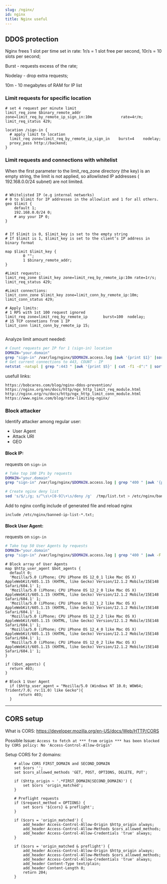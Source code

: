 ```yaml
---
slug: /nginx/
id: nginx
title: Nginx useful
---
```


## DDOS protection

Nginx frees 1 slot per time set in rate: 1r/s = 1 slot free per second, 10r/s = 10 slots per second;

Burst - requests excess of the rate;

Nodelay - drop extra requests;

10m - 10 megabytes of RAM for IP list


### Limit requests for specific location
```nginx
# set 4 request per minute limit
limit_req_zone $binary_remote_addr  zone=limit_req_by_remote_ip_sign_in:10m             rate=4r/m;
limit_req_status 429;

location /sign-in {
  # apply limit to location
  limit_req zone=limit_req_by_remote_ip_sign_in    burst=4    nodelay;
  proxy_pass http://backend;
}

```

### Limit requests and connections with whitelist

When the first parameter to the limit_req_zone directory (the key) is an empty string, the limit is not applied, so allowlisted IP addresses ( 192.168.0.0/24 subnet) are not limited.

```nginx

# Whitelisted IP (e.g internal networks)
# 0 to $limit for IP addresses in the allowlist and 1 for all others.
geo $limit {
    default 1;
    192.168.0.0/24 0;
    # any your IP 0;
}


# If $limit is 0, $limit_key is set to the empty string
# If $limit is 1, $limit_key is set to the client’s IP address in binary format

map $limit $limit_key {
        0 "";
        1 $binary_remote_addr;
}

#Limit requests:
limit_req_zone $limit_key zone=limit_req_by_remote_ip:10m rate=1r/s;
limit_req_status 429;

#Limit connections:
limit_conn_zone $limit_key zone=limit_conn_by_remote_ip:10m;
limit_conn_status 429;

# Apply limits:
# 1 RPS with 1st 100 request ignored
limit_req zone=limit_req_by_remote_ip       burst=100  nodelay;
# 15 TCP connetions from 1 IP
limit_conn limit_conn_by_remote_ip 15;


```

Analyze limit amount needed:
```sh
# Count requests per IP for 1 (sign-in) location
DOMAIN="your.domain"
grep "sign-in" /var/log/nginx/$DOMAIN.access.log |awk '{print $1}' |sort | uniq -c | sort -n | tail -n20
# Get current connections to 443, COUNT - IP
netstat -natupl | grep ":443 " |awk '{print $5}' | cut -f1 -d":" | sort |uniq -c  | sort -n | tail -n20
```

usefull links:
```
https://bobcares.com/blog/nginx-ddos-prevention/
https://nginx.org/en/docs/http/ngx_http_limit_req_module.html
http://nginx.org/ru/docs/http/ngx_http_limit_conn_module.html
https://www.nginx.com/blog/rate-limiting-nginx/
```

### Block attacker

Identify attacker among regular user:
 - User Agent
 - Attack URI
 - GEO

#### Block IP:

requests on `sign-in`

```sh
# Take top 100 IPs by requests
DOMAIN="your.domain"
grep "sign-in" /var/log/nginx/$DOMAIN.access.log | grep "400 " |awk '{print $1}' |sort | uniq -c | sort -n | tail -n 100 > /tmp/list.txt

# Create nginx deny list
sed 's/$/;/g; s/^\s\+[0-9]\+\s/deny /g'  /tmp/list.txt > /etc/nginx/banned-ip-list-`date +%d.%m.%Y`.txt
```
Add to nginx config include of generated file and reload nginx

`include /etc/nginx/banned-ip-list-*.txt;`


#### Block User Agent:

requests on `sign-in`

```sh
# Take top 50 User Agents by requests
DOMAIN="your.domain"
grep "sign-in" /var/log/nginx/$DOMAIN.access.log | grep "400 " |awk -F '"' '{print $6}' | sort | uniq -c | sort -n | tail -n 50
```

```nginx
# Block array of User Agents
map $http_user_agent $bot_agents {
  default 0;
  'Mozilla/5.0 (iPhone; CPU iPhone OS 12_0_1 like Mac OS X) AppleWebKit/605.1.15 (KHTML, like Gecko) Version/12.1.2 Mobile/15E148 Safari/604.1' 1;
  'Mozilla/5.0 (iPhone; CPU iPhone OS 12_2_0 like Mac OS X) AppleWebKit/605.1.15 (KHTML, like Gecko) Version/12.1.2 Mobile/15E148 Safari/604.1' 1;
  'Mozilla/5.0 (iPhone; CPU iPhone OS 12_1_2 like Mac OS X) AppleWebKit/605.1.15 (KHTML, like Gecko) Version/12.1.2 Mobile/15E148 Safari/604.1' 1;
  'Mozilla/5.0 (iPhone; CPU iPhone OS 12_2_2 like Mac OS X) AppleWebKit/605.1.15 (KHTML, like Gecko) Version/12.1.2 Mobile/15E148 Safari/604.1' 1;
  'Mozilla/5.0 (iPhone; CPU iPhone OS 12_4_0 like Mac OS X) AppleWebKit/605.1.15 (KHTML, like Gecko) Version/12.1.2 Mobile/15E148 Safari/604.1' 1;
  'Mozilla/5.0 (iPhone; CPU iPhone OS 12_0_2 like Mac OS X) AppleWebKit/605.1.15 (KHTML, like Gecko) Version/12.1.2 Mobile/15E148 Safari/604.1' 1;
}

if ($bot_agents) {
  return 403;
}

# Block 1 User Agent
  if ($http_user_agent = "Mozilla/5.0 (Windows NT 10.0; WOW64; Trident/7.0; rv:11.0) like Gecko"){
      return 403;
  }
```

---

## CORS setup

What is CORS: https://developer.mozilla.org/en-US/docs/Web/HTTP/CORS

Possible Issue: `Access to fetch at *** from origin *** has been blocked by CORS policy: No 'Access-Control-Allow-Origin'`

Setup CORS for 2 domains:

```nginx
    # allow CORS FIRST_DOMAIN and SECOND_DOMAIN
    set $cors '';
    set $cors_allowed_methods 'GET, POST, OPTIONS, DELETE, PUT';

    if ($http_origin ~ '.*FIRST_DOMAIN|SECOND_DOMAIN)') {
        set $cors 'origin_matched';
    }

    # Preflight requests
    if ($request_method = OPTIONS) {
        set $cors '${cors} & preflight';
    }

    if ($cors = 'origin_matched') {
        add_header Access-Control-Allow-Origin $http_origin always;
        add_header Access-Control-Allow-Methods $cors_allowed_methods;
        add_header Access-Control-Allow-Credentials 'true' always;
    }

    if ($cors = 'origin_matched & preflight') {
        add_header Access-Control-Allow-Origin $http_origin always;
        add_header Access-Control-Allow-Methods $cors_allowed_methods;
        add_header Access-Control-Allow-Credentials 'true' always;
        add_header Content-Type text/plain;
        add_header Content-Length 0;
        return 204;
    }

```